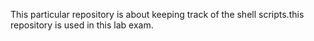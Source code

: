 This particular repository is about keeping track of the shell scripts.this repository is used in this lab exam.
